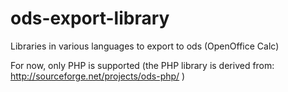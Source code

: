 ods-export-library
==================

Libraries in various languages to export to ods (OpenOffice Calc)

For now, only PHP is supported (the PHP library is derived from: http://sourceforge.net/projects/ods-php/ )

